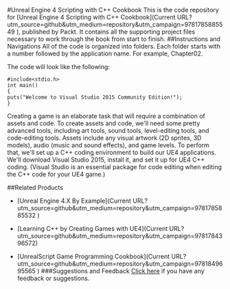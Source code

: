 #Unreal Engine 4 Scripting with C++ Cookbook
This is the code repository for [Unreal Engine 4 Scripting with C++ Cookbook](Current URL?utm_source=github&utm_medium=repository&utm_campaign=9781785885549 ), published by Packt. It contains all the supporting project files necessary to work through the book from start to finish.
##Instructions and Navigations
All of the code is organized into folders. Each folder starts with a number followed by the application name. For example, Chapter02.



The code will look like the following:
```
#include<stdio.h>
int main()
{
puts("Welcome to Visual Studio 2015 Community Edition!");
}
```

Creating a game is an elaborate task that will require a combination of assets and code. To
create assets and code, we'll need some pretty advanced tools, including art tools, sound
tools, level-editing tools, and code-editing tools. Assets include any visual artwork (2D sprites,
3D models), audio (music and sound effects), and game levels. To perform that, we'll set up
a C++ coding environment to build our UE4 applications. We'll download Visual Studio 2015,
install it, and set it up for UE4 C++ coding. (Visual Studio is an essential package for code
editing when editing the C++ code for your UE4 game.)

##Related Products
* [Unreal Engine 4.X By Example](Current URL?utm_source=github&utm_medium=repository&utm_campaign=9781785885532 )

* [Learning C++ by Creating Games with UE4](Current URL?utm_source=github&utm_medium=repository&utm_campaign=9781784396572)

* [UnrealScript Game Programming Cookbook](Current URL?utm_source=github&utm_medium=repository&utm_campaign=9781849695565 )
###Suggestions and Feedback
[Click here](https://docs.google.com/forms/d/e/1FAIpQLSe5qwunkGf6PUvzPirPDtuy1Du5Rlzew23UBp2S-P3wB-GcwQ/viewform) if you have any feedback or suggestions.
